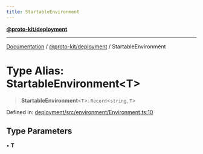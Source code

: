 ```yaml
---
title: StartableEnvironment
---
```


[**@proto-kit/deployment**](../README.md)

***

[Documentation](../../../README.md) / [@proto-kit/deployment](../README.md) / StartableEnvironment

# Type Alias: StartableEnvironment\<T\>

> **StartableEnvironment**\<`T`\>: `Record`\<`string`, `T`\>

Defined in: [deployment/src/environment/Environment.ts:10](https://github.com/proto-kit/framework/blob/28efa802e3737fc3b77339148b307ef7246f3ef1/packages/deployment/src/environment/Environment.ts#L10)

## Type Parameters

• **T**
